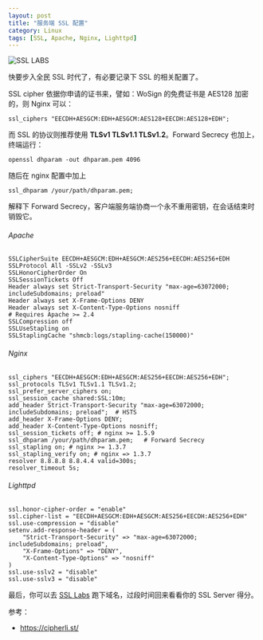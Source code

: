 ```yaml
---
layout: post
title: "服务端 SSL 配置"
category: Linux
tags: [SSL, Apache, Nginx, Lighttpd]
---
```


![SSL LABS](//cdn.09hd.com/images/2015/06/SSL-LABS.png)

快要步入全民 SSL 时代了，有必要记录下 SSL 的相关配置了。

SSL cipher 依据你申请的证书来，譬如：WoSign 的免费证书是 AES128 加密的，则 Nginx 可以：

    ssl_ciphers "EECDH+AESGCM:EDH+AESGCM:AES128+EECDH:AES128+EDH";

<!-- more -->
而 SSL 的协议则推荐使用 **TLSv1 TLSv1.1 TLSv1.2**。Forward Secrecy 也加上，终端运行：

    openssl dhparam -out dhparam.pem 4096

随后在 nginx 配置中加上

    ssl_dhparam /your/path/dhparam.pem;

解释下 Forward Secrecy，客户端服务端协商一个永不重用密钥，在会话结束时销毁它。

###### Apache

```
SSLCipherSuite EECDH+AESGCM:EDH+AESGCM:AES256+EECDH:AES256+EDH
SSLProtocol All -SSLv2 -SSLv3
SSLHonorCipherOrder On
SSLSessionTickets Off
Header always set Strict-Transport-Security "max-age=63072000; includeSubdomains; preload"
Header always set X-Frame-Options DENY
Header always set X-Content-Type-Options nosniff
# Requires Apache >= 2.4
SSLCompression off 
SSLUseStapling on 
SSLStaplingCache "shmcb:logs/stapling-cache(150000)" 
```

###### Nginx

```
ssl_ciphers "EECDH+AESGCM:EDH+AESGCM:AES256+EECDH:AES256+EDH";
ssl_protocols TLSv1 TLSv1.1 TLSv1.2;
ssl_prefer_server_ciphers on;
ssl_session_cache shared:SSL:10m;
add_header Strict-Transport-Security "max-age=63072000; includeSubdomains; preload";  # HSTS
add_header X-Frame-Options DENY;
add_header X-Content-Type-Options nosniff;
ssl_session_tickets off; # nginx >= 1.5.9
ssl_dhparam /your/path/dhparam.pem;   # Forward Secrecy
ssl_stapling on; # nginx >= 1.3.7
ssl_stapling_verify on; # nginx => 1.3.7
resolver 8.8.8.8 8.8.4.4 valid=300s;
resolver_timeout 5s;
```

###### Lighttpd

```
ssl.honor-cipher-order = "enable"
ssl.cipher-list = "EECDH+AESGCM:EDH+AESGCM:AES256+EECDH:AES256+EDH"
ssl.use-compression = "disable"
setenv.add-response-header = (
    "Strict-Transport-Security" => "max-age=63072000; includeSubdomains; preload",
    "X-Frame-Options" => "DENY",
    "X-Content-Type-Options" => "nosniff"
)
ssl.use-sslv2 = "disable"
ssl.use-sslv3 = "disable"
```

最后，你可以去 [SSL Labs](https://www.ssllabs.com/ssltest/) 跑下域名，过段时间回来看看你的 SSL Server 得分。

参考：

- <https://cipherli.st/>
